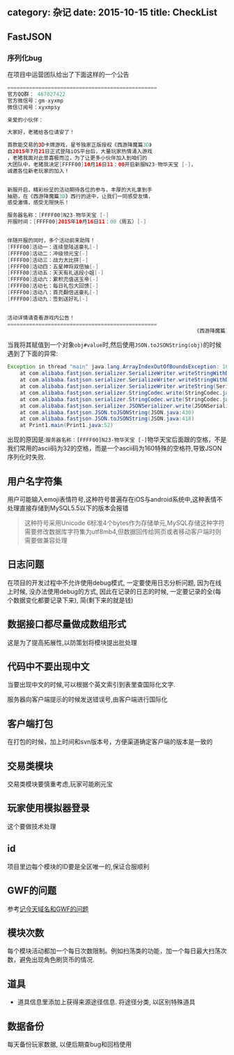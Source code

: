 category: 杂记
date: 2015-10-15
title: CheckList
---

## FastJSON

### 序列化bug
在项目中运营团队给出了下面这样的一个公告
```java
================================================
官方QQ群： 467027422
官方微信号：gm-xyxmp
微信订阅号：xyxmpsy

亲爱的小伙伴：

大家好，老猪给各位请安了！

首款能交易的3D卡牌游戏，星爷独家正版授权《西游降魔篇3D》
自2015年7月21日正式登陆iOS平台后，大量玩家热情涌入游戏
，老猪我面对此景喜极而泣，为了让更多小伙伴加入到咱们的
大团队中，老猪我决定[FFFF00]10月16日11：00开启新服N23-物华天宝 [-]，
诚邀各位新老玩家的加入！


新服开启，精彩纷呈的活动期待各位的参与，丰厚的大礼拿到手
抽筋，在《西游降魔篇3D》西行的途中，让我们一同感受友情，
感受激情，感受无限快乐！

服务器名称：[FFFF00]N23-物华天宝 [-]
开服时间：[FFFF00]2015年10月16日11：00（周五）[-]


伴随开服的同时，多个活动前来助阵！
[FFFF00]活动一：连续登陆送豪礼[-]
[FFFF00]活动二：冲级领元宝[-]
[FFFF00]活动三：战力大比拼[-]
[FFFF00]活动四：五星神将双倍抽[-]
[FFFF00]活动五：天天有礼送段小姐[-]
[FFFF00]活动六：累积充值送玉帝[-]
[FFFF00]活动七：每日礼包大回馈[-]
[FFFF00]活动八：首充翻倍送豪礼[-]
[FFFF00]活动九：签到送好礼[-]


活动详情请查看游戏内公告！
================================================
                                                            《西游降魔篇3D》运营团队
```
当我将其赋值到一个对象`obj#value`时,然后使用`JSON.toJSONString(obj)`的时候遇到了下面的异常:
```java
Exception in thread "main" java.lang.ArrayIndexOutOfBoundsException: 160
	at com.alibaba.fastjson.serializer.SerializeWriter.writeStringWithDoubleQuote(SerializeWriter.java:868)
	at com.alibaba.fastjson.serializer.SerializeWriter.writeStringWithDoubleQuote(SerializeWriter.java:602)
	at com.alibaba.fastjson.serializer.SerializeWriter.writeString(SerializeWriter.java:1366)
	at com.alibaba.fastjson.serializer.StringCodec.write(StringCodec.java:49)
	at com.alibaba.fastjson.serializer.StringCodec.write(StringCodec.java:34)
	at com.alibaba.fastjson.serializer.JSONSerializer.write(JSONSerializer.java:369)
	at com.alibaba.fastjson.JSON.toJSONString(JSON.java:430)
	at com.alibaba.fastjson.JSON.toJSONString(JSON.java:418)
	at Print1.main(Print1.java:52)
```
出现的原因是:`服务器名称：[FFFF00]N23-物华天宝 [-]`物华天宝后面跟的空格，不是我们常用的ascii码为32的空格，而是一个ascii码为160特殊的空格符,导致JSON序列化时失败.

## 用户名字符集
用户可能输入emoji表情符号,这种符号普遍存在iOS与android系统中,这种表情不处理直接存储到MySQL5.5以下的版本会报错
> 这种符号采用Unicode 6标准4个bytes作为存储单元,MySQL存储这种字符需要修改数据库字符集为utf8mb4,但数据回传给网页或者移动客户端时则需要做兼容处理

## 日志问题
在项目的开发过程中不允许使用debug模式, 一定要使用日志分析问题, 因为在线上时候, 没办法使用debug的方式, 因此在记录的日志的时候, 一定要记录的全(每个数据变化都要记录下来), 简(剩下来的就是钱)


## 数据接口都尽量做成数组形式
这是为了提高拓展性,以防策划将模块提出批处理

## 代码中不要出现中文
当要出现中文的时候,可以根据个英文索引到表里查国际化文字.

服务器向客户端提示的时候发送错误号,由客户端进行国际化

## 客户端打包
在打包的时候，加上时间和svn版本号，方便渠道确定客户端的版本是一致的

## 交易类模块
交易类模块要慎重考虑,玩家可能刷元宝

## 玩家使用模拟器登录
这个要做技术处理

## id
项目里边每个模块的ID要是全区唯一的,保证合服顺利

## GWF的问题
参考[记今天域名和GWF的问题](http://blog.zhukunqian.com/?p=1377)

## 模块次数
每个模块活动都加一个每日次数限制。例如扫荡类的功能，加一个每日最大扫荡次数，避免出现角色刷货币的情况.

## 道具
* 道具信息里添加上获得来源途径信息. 将途径分类, 以区别特殊道具 

## 数据备份
每天备份玩家数据, 以便后期查bug和回档使用